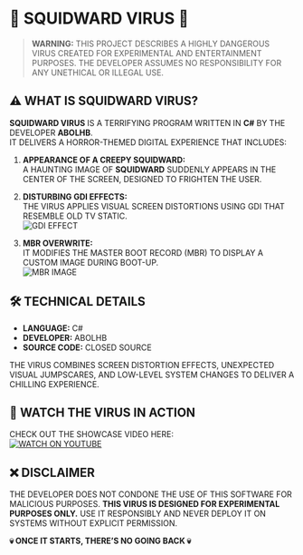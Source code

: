 # 🦑 **SQUIDWARD VIRUS** 🦑

> **WARNING:** THIS PROJECT DESCRIBES A HIGHLY DANGEROUS VIRUS CREATED FOR EXPERIMENTAL AND ENTERTAINMENT PURPOSES. THE DEVELOPER ASSUMES NO RESPONSIBILITY FOR ANY UNETHICAL OR ILLEGAL USE.

## ⚠️ **WHAT IS SQUIDWARD VIRUS?**

**SQUIDWARD VIRUS** IS A TERRIFYING PROGRAM WRITTEN IN **C#** BY THE DEVELOPER **ABOLHB**.  
IT DELIVERS A HORROR-THEMED DIGITAL EXPERIENCE THAT INCLUDES:

1. **APPEARANCE OF A CREEPY SQUIDWARD:**  
   A HAUNTING IMAGE OF **SQUIDWARD** SUDDENLY APPEARS IN THE CENTER OF THE SCREEN, DESIGNED TO FRIGHTEN THE USER.  

2. **DISTURBING GDI EFFECTS:**  
   THE VIRUS APPLIES VISUAL SCREEN DISTORTIONS USING GDI THAT RESEMBLE OLD TV STATIC.  
   ![GDI EFFECT](https://i.ibb.co/gdzXvgV/image.png)

3. **MBR OVERWRITE:**  
   IT MODIFIES THE MASTER BOOT RECORD (MBR) TO DISPLAY A CUSTOM IMAGE DURING BOOT-UP.  
   ![MBR IMAGE](https://i.ibb.co/Lxnys7g/image.png)

## 🛠 **TECHNICAL DETAILS**
- **LANGUAGE:** C#  
- **DEVELOPER:** ABOLHB  
- **SOURCE CODE:** CLOSED SOURCE  

THE VIRUS COMBINES SCREEN DISTORTION EFFECTS, UNEXPECTED VISUAL JUMPSCARES, AND LOW-LEVEL SYSTEM CHANGES TO DELIVER A CHILLING EXPERIENCE.

## 🎥 **WATCH THE VIRUS IN ACTION**
CHECK OUT THE SHOWCASE VIDEO HERE:  
[![WATCH ON YOUTUBE](https://img.youtube.com/vi/t8eEeWLR0Hs/0.jpg)](https://youtu.be/t8eEeWLR0Hs?si=szCbukbdTKyk9vDU=abolhb)

## ❌ **DISCLAIMER**
THE DEVELOPER DOES NOT CONDONE THE USE OF THIS SOFTWARE FOR MALICIOUS PURPOSES. **THIS VIRUS IS DESIGNED FOR EXPERIMENTAL PURPOSES ONLY.** USE IT RESPONSIBLY AND NEVER DEPLOY IT ON SYSTEMS WITHOUT EXPLICIT PERMISSION.

**💀 ONCE IT STARTS, THERE’S NO GOING BACK 💀**
